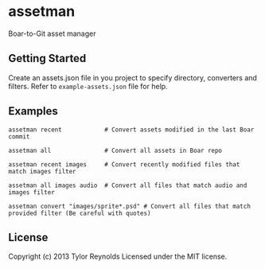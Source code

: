 # assetman

Boar-to-Git asset manager

## Getting Started
<!-- Install the module with: `npm install -g assetman` (Not actually in the npm repo yet). -->

Create an assets.json file in you project to specify directory, converters and
filters. Refer to `example-assets.json` file for help.

## Examples

```
assetman recent            # Convert assets modified in the last Boar commit

assetman all               # Convert all assets in Boar repo

assetman recent images     # Convert recently modified files that match images filter

assetman all images audio  # Convert all files that match audio and images filter

assetman convert "images/sprite*.psd" # Convert all files that match provided filter (Be careful with quotes)
```

## License
Copyright (c) 2013 Tylor Reynolds
Licensed under the MIT license.
